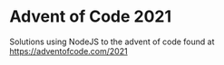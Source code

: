 # Advent of Code 2021
Solutions using NodeJS to the advent of code found at https://adventofcode.com/2021
